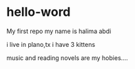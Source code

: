 # hello-word
My first repo
my name is halima abdi
 
i live in plano,tx 
i have 3 kittens

music and reading novels are my hobies....
